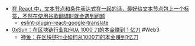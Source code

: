 - [在 React 中，文本节点和条件表达式在一起的话，最好给文本节点包上一个标签，不然在使用谷歌翻译时就会遇到问题](https://x.com/hyoban_cc/status/1879720190851920109)
	- [eslint-plugin-react-google-translate](https://www.npmjs.com/package/eslint-plugin-react-google-translate)
- [0xSun：在区块链行业如何从 1000 刀的本金赚到 1 亿刀](https://x.com/0xSunNFT/status/1751888091487580633) #Web3
	- [神鱼：在区块链行业如何从1000刀的本金赚到1亿刀](https://www.aicoin.com/zh-Hans/article/388726)